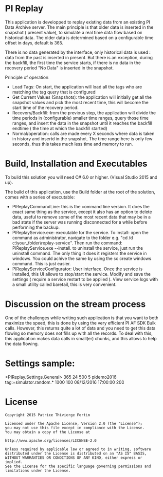 # PI Replay

This application is developped to replay existing data from an existing PI Data Archive server. 
The main principle is that older data is inserted in the snapshot ( present value), to simulate a real time data flow based on historical data.
The older data is determined based on a configurable time offset in days, default is 365. 

There is no data generated by the interface, only historical data is used : data from the past is inserted in present.  But there is an exception, during the backfill, the first time the service starts, if there is no data in the recovery period "No Data" is inserted in the snapshot.


Principle of operation:
- Load Tags: On start, the application will load all the tags who are matching the tag query that is configured
- Get Current Values (Snapshots): the application will initially get all the snapshot values and pick the most recent time, this will become the start time of the recovery period.
- Recovery/Backfill: from the previous step, the application will divide the time periods in (configurable) smaller time ranges, query those time ranges, and insert the data in the snapshot until it reaches the backfill endtime ( the time at which the backfill started)
- Normal/operation: calls are made every X seconds where data is taken in history and insertd in the snapshot.  The time range here is only few seconds, thus this takes much less time and memory to run.


# Build, Installation and Executables

To build this solution you will need C# 6.0 or higher.  (Visual Studio 2015 and up).

The build of this application, use the Build folder at the root of the solution,  comes with a series of executable:
- PIReplayCommandLine:        this is the command line version.  It does the exact same thing as the service, except it also has an option to delete data, useful to remove some of the most recent data that may be in a bad state if the server was running disconnected for a while before performing the backup.
- PIReplayService.exe:        executable for the service.  To install: open the command as administrator, navigate to the folder e.g. "cd /d c:\your_folder\replay-service".  Then run the command: PIReplayService.exe --install. to uninstall the service, just run the uninstall command.  The only thing it does it registers the service in windows. You could achive the same by using the sc create windows command. This is just easier.  
- PIReplayServiceConfigurator: User interface.  Once the service is installed, this UI allows to stop/start the service.  Modify and save the settings ( require a service restart to be applied ). View service logs with a small utility called baretail, this is very convenient.


# Discussion on the stream process

One of the challenges while writing such application is that you want to both maximize the speed, this is done by using the very efficient PI AF SDK Bulk calls. 
However, this returns quite a lot of data and you need to get this data flowing so memory does not fills up with all the records. 
To deal with this, this application makes data calls in small(er) chunks, and this allows to help the data flowing.


# Settings sample:
  <PIReplay.Settings.General>
        <setting name="ReplayTimeOffsetDays" serializeAs="String">
            <value>365</value>
        </setting>
        <setting name="BackFillHoursPerDataChunk" serializeAs="String">
            <value>24</value>
        </setting>
        <setting name="TagsChunkSize" serializeAs="String">
            <value>500</value>
        </setting>
        <setting name="DataCollectionFrequencySeconds" serializeAs="String">
            <value>5</value>
        </setting>
        <setting name="ServerName" serializeAs="String">
            <value>pidemo2016</value>
        </setting>
        <setting name="TagQueryString" serializeAs="String">
            <value>tag:=simulator.random.*</value>
        </setting>
        <setting name="BulkPageSize" serializeAs="String">
            <value>1000</value>
        </setting>
        <setting name="BulkParallelChunkSize" serializeAs="String">
            <value>100</value>
        </setting>
        <setting name="BackfillDefaultStartTime" serializeAs="String">
            <value>08/12/2016 17:00:00</value>
        </setting>
        <setting name="SleepTimeBetweenChunksMs" serializeAs="String">
            <value>200</value>
        </setting>

# License
 
    Copyright 2015 Patrice Thivierge Fortin
 
    Licensed under the Apache License, Version 2.0 (the "License");
    you may not use this file except in compliance with the License.
    You may obtain a copy of the License at
 
    http://www.apache.org/licenses/LICENSE-2.0
 
    Unless required by applicable law or agreed to in writing, software
    distributed under the License is distributed on an "AS IS" BASIS,
    WITHOUT WARRANTIES OR CONDITIONS OF ANY KIND, either express or implied.
    See the License for the specific language governing permissions and
    limitations under the License.

